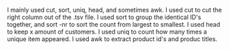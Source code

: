I mainly used cut, sort, uniq, head, and sometimes awk. I used cut to cut the right column out of the .tsv file. I used sort to group the identical ID's together, and sort -nr to sort the count from largest to smallest. I used head to keep x amount of customers. I used uniq to count how many times a unique item appeared. I used awk to extract product id's and produc titles.
